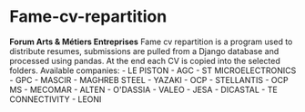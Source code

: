 # Fame-cv-repartition

**Forum Arts & Métiers Entreprises**
Fame cv repartition is a program used to distribute resumes, submissions are pulled from a Django database and processed
using pandas.
At the end each CV is copied into the selected folders.
Available companies: - LE PISTON - AGC - ST MICROELECTRONICS - GPC - MASCIR - MAGHREB STEEL - YAZAKI - OCP - STELLANTIS - OCP MS - MECOMAR - ALTEN - O'DASSIA - VALEO - JESA - DICASTAL - TE CONNECTIVITY - LEONI
